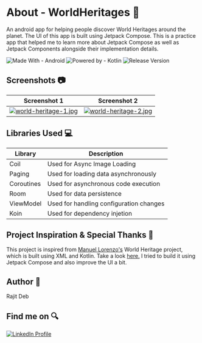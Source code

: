 # About - WorldHeritages 🌟
An android app for helping people discover W​orld Heritages​ around the planet. The UI of this app is built using Jetpack Compose. This is a practice app that helped me to learn more about Jetpack Compose as well as Jetpack Components alongside their implementation details.

![Made With - Android](https://img.shields.io/badge/Made_With-Android-2ea44f?logo=android)
![Powered by - Kotlin](https://img.shields.io/badge/Powered_by-Kotlin-B322E9)
![Release Version](https://img.shields.io/badge/release-v1.0.0-blue)

## Screenshots 📷
| Screenshot 1 | Screenshot 2 |
| ------------ | ------------ |
|[![world-heritage-1.jpg](https://i.postimg.cc/Fs4CtsKb/world-heritage-1.jpg)](https://postimg.cc/vD0tfyfD) | [![world-heritage-2.jpg](https://i.postimg.cc/TPzqrCLj/world-heritage-2.jpg)](https://postimg.cc/gwKZpyKr) |

## Libraries Used 💻
| Library | Description |
| ------- | ----------- |
| Coil | Used for Async Image Loading |
| Paging | Used for loading data asynchronously |
| Coroutines | Used for asynchronous code execution |
| Room | Used for data persistence |
| ViewModel | Used for handling configuration changes |
| Koin | Used for dependency injetion |

## Project Inspiration & Special Thanks 💖
This project is inspired from <a href="https://github.com/noloman">Manuel Lorenzo's</a> World Heritage project, which is built using XML and Kotlin. Take a look <a href="https://github.com/noloman/WorldHeritages">here.</a> I tried to build it using Jetpack Compose and also improve the UI a bit.

## Author 🧑
Rajit Deb

## Find me on 🔍
[![LinkedIn Profile](https://img.shields.io/badge/LinkedIn-0077B5?style=for-the-badge&logo=linkedin&logoColor=white)](https://www.linkedin.com/in/imrajit/)
